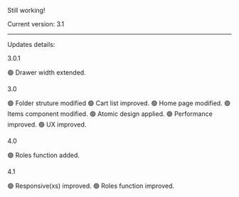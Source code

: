 Still working!

Current version: 3.1

---

Updates details:

3.0.1

🟢 Drawer width extended.

3.0

🟢 Folder struture modified
🟢 Cart list improved.
🟢 Home page modified.
🟢 Items component modified.
🟢 Atomic design applied.
🟢 Performance improved.
🟢 UX improved.

4.0

🟢 Roles function added.

4.1

🟢 Responsive(xs) improved.
🟢 Roles function improved.
